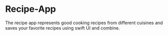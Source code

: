 # Recipe-App
The recipe app represents good cooking recipes from different cuisines and saves your favorite recipes using swift UI and combine.

